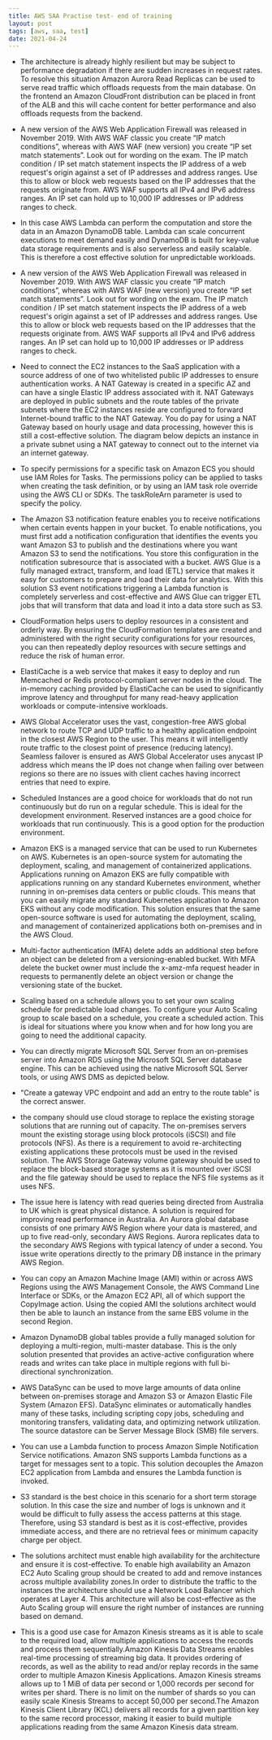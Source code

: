```yaml
---
title: AWS SAA Practise test- end of training
layout: post
tags: [aws, saa, test]
date: 2021-04-24
---
```

- The architecture is already highly resilient but may be subject to performance degradation if there are sudden increases in request rates. To resolve this situation Amazon Aurora Read Replicas can be used to serve read traffic which offloads requests from the main database. On the frontend an Amazon CloudFront distribution can be placed in front of the ALB and this will cache content for better performance and also offloads requests from the backend.
-  A new version of the AWS Web Application Firewall was released in November 2019. With AWS WAF classic you create “IP match conditions”, whereas with AWS WAF (new version) you create “IP set match statements”. Look out for wording on the exam.
The IP match condition / IP set match statement inspects the IP address of a web request's origin against a set of IP addresses and address ranges. Use this to allow or block web requests based on the IP addresses that the requests originate from.
AWS WAF supports all IPv4 and IPv6 address ranges. An IP set can hold up to 10,000 IP addresses or IP address ranges to check.
- In this case AWS Lambda can perform the computation and store the data in an Amazon DynamoDB table. Lambda can scale concurrent executions to meet demand easily and DynamoDB is built for key-value data storage requirements and is also serverless and easily scalable. This is therefore a cost effective solution for unpredictable workloads.

- A new version of the AWS Web Application Firewall was released in November 2019. With AWS WAF classic you create “IP match conditions”, whereas with AWS WAF (new version) you create “IP set match statements”. Look out for wording on the exam.
The IP match condition / IP set match statement inspects the IP address of a web request's origin against a set of IP addresses and address ranges. Use this to allow or block web requests based on the IP addresses that the requests originate from.
AWS WAF supports all IPv4 and IPv6 address ranges. An IP set can hold up to 10,000 IP addresses or IP address ranges to check.
- Need to connect the EC2 instances to the SaaS application with a source address of one of two whitelisted public IP addresses to ensure authentication works.
A NAT Gateway is created in a specific AZ and can have a single Elastic IP address associated with it. NAT Gateways are deployed in public subnets and the route tables of the private subnets where the EC2 instances reside are configured to forward Internet-bound traffic to the NAT Gateway. You do pay for using a NAT Gateway based on hourly usage and data processing, however this is still a cost-effective solution. The diagram below depicts an instance in a private subnet using a NAT gateway to connect out to the internet via an internet gateway.
- To specify permissions for a specific task on Amazon ECS you should use IAM Roles for Tasks. The permissions policy can be applied to tasks when creating the task definition, or by using an IAM task role override using the AWS CLI or SDKs. The taskRoleArn parameter is used to specify the policy.
- The Amazon S3 notification feature enables you to receive notifications when certain events happen in your bucket. To enable notifications, you must first add a notification configuration that identifies the events you want Amazon S3 to publish and the destinations where you want Amazon S3 to send the notifications. You store this configuration in the notification subresource that is associated with a bucket.
AWS Glue is a fully managed extract, transform, and load (ETL) service that makes it easy for customers to prepare and load their data for analytics.
With this solution S3 event notifications triggering a Lambda function is completely serverless and cost-effective and AWS Glue can trigger ETL jobs that will transform that data and load it into a data store such as S3.
- CloudFormation helps users to deploy resources in a consistent and orderly way. By ensuring the CloudFormation templates are created and administered with the right security configurations for your resources, you can then repeatedly deploy resources with secure settings and reduce the risk of human error.
- ElastiCache is a web service that makes it easy to deploy and run Memcached or Redis protocol-compliant server nodes in the cloud. The in-memory caching provided by ElastiCache can be used to significantly improve latency and throughput for many read-heavy application workloads or compute-intensive workloads.
- AWS Global Accelerator uses the vast, congestion-free AWS global network to route TCP and UDP traffic to a healthy application endpoint in the closest AWS Region to the user. This means it will intelligently route traffic to the closest point of presence (reducing latency). Seamless failover is ensured as AWS Global Accelerator uses anycast IP address which means the IP does not change when failing over between regions so there are no issues with client caches having incorrect entries that need to expire.
- Scheduled Instances are a good choice for workloads that do not run continuously but do run on a regular schedule. This is ideal for the development environment.
Reserved instances are a good choice for workloads that run continuously. This is a good option for the production environment.
- Amazon EKS is a managed service that can be used to run Kubernetes on AWS. Kubernetes is an open-source system for automating the deployment, scaling, and management of containerized applications. Applications running on Amazon EKS are fully compatible with applications running on any standard Kubernetes environment, whether running in on-premises data centers or public clouds. This means that you can easily migrate any standard Kubernetes application to Amazon EKS without any code modification.
This solution ensures that the same open-source software is used for automating the deployment, scaling, and management of containerized applications both on-premises and in the AWS Cloud.
- Multi-factor authentication (MFA) delete adds an additional step before an object can be deleted from a versioning-enabled bucket.
With MFA delete the bucket owner must include the x-amz-mfa request header in requests to permanently delete an object version or change the versioning state of the bucket.
- Scaling based on a schedule allows you to set your own scaling schedule for predictable load changes. To configure your Auto Scaling group to scale based on a schedule, you create a scheduled action. This is ideal for situations where you know when and for how long you are going to need the additional capacity.
- You can directly migrate Microsoft SQL Server from an on-premises server into Amazon RDS using the Microsoft SQL Server database engine. This can be achieved using the native Microsoft SQL Server tools, or using AWS DMS as depicted below.
- "Create a gateway VPC endpoint and add an entry to the route table" is the correct answer.
- the company should use cloud storage to replace the existing storage solutions that are running out of capacity. The on-premises servers mount the existing storage using block protocols (iSCSI) and file protocols (NFS). As there is a requirement to avoid re-architecting existing applications these protocols must be used in the revised solution.
The AWS Storage Gateway volume gateway should be used to replace the block-based storage systems as it is mounted over iSCSI and the file gateway should be used to replace the NFS file systems as it uses NFS.
- The issue here is latency with read queries being directed from Australia to UK which is great physical distance. A solution is required for improving read performance in Australia. An Aurora global database consists of one primary AWS Region where your data is mastered, and up to five read-only, secondary AWS Regions. Aurora replicates data to the secondary AWS Regions with typical latency of under a second. You issue write operations directly to the primary DB instance in the primary AWS Region.
- You can copy an Amazon Machine Image (AMI) within or across AWS Regions using the AWS Management Console, the AWS Command Line Interface or SDKs, or the Amazon EC2 API, all of which support the CopyImage action.
Using the copied AMI the solutions architect would then be able to launch an instance from the same EBS volume in the second Region.
- Amazon DynamoDB global tables provide a fully managed solution for deploying a multi-region, multi-master database. This is the only solution presented that provides an active-active configuration where reads and writes can take place in multiple regions with full bi-directional synchronization.
- AWS DataSync can be used to move large amounts of data online between on-premises storage and Amazon S3 or Amazon Elastic File System (Amazon EFS). DataSync eliminates or automatically handles many of these tasks, including scripting copy jobs, scheduling and monitoring transfers, validating data, and optimizing network utilization. The source datastore can be Server Message Block (SMB) file servers.
- You can use a Lambda function to process Amazon Simple Notification Service notifications. Amazon SNS supports Lambda functions as a target for messages sent to a topic. This solution decouples the Amazon EC2 application from Lambda and ensures the Lambda function is invoked.
- S3 standard is the best choice in this scenario for a short term storage solution. In this case the size and number of logs is unknown and it would be difficult to fully assess the access patterns at this stage. Therefore, using S3 standard is best as it is cost-effective, provides immediate access, and there are no retrieval fees or minimum capacity charge per object.
- The solutions architect must enable high availability for the architecture and ensure it is cost-effective. To enable high availability an Amazon EC2 Auto Scaling group should be created to add and remove instances across multiple availability zones.In order to distribute the traffic to the instances the architecture should use a Network Load Balancer which operates at Layer 4. This architecture will also be cost-effective as the Auto Scaling group will ensure the right number of instances are running based on demand.
- This is a good use case for Amazon Kinesis streams as it is able to scale to the required load, allow multiple applications to access the records and process them sequentially.Amazon Kinesis Data Streams enables real-time processing of streaming big data. It provides ordering of records, as well as the ability to read and/or replay records in the same order to multiple Amazon Kinesis Applications.
Amazon Kinesis streams allows up to 1 MiB of data per second or 1,000 records per second for writes per shard. There is no limit on the number of shards so you can easily scale Kinesis Streams to accept 50,000 per second.The Amazon Kinesis Client Library (KCL) delivers all records for a given partition key to the same record processor, making it easier to build multiple applications reading from the same Amazon Kinesis data stream.